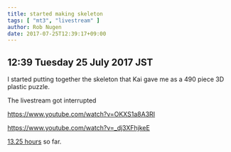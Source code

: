 ```yaml
---
title: started making skeleton
tags: [ "mt3", "livestream" ]
author: Rob Nugen
date: 2017-07-25T12:39:17+09:00
---
```


## 12:39 Tuesday 25 July 2017 JST

I started putting together the skeleton that Kai gave me as a 490
piece 3D plastic puzzle.

The livestream got interrupted

https://www.youtube.com/watch?v=OKXS1a8A3RI

https://www.youtube.com/watch?v=_dj3XFhjkeE

[13.25 hours](http://www.grun1.com/utils/timeCalc.html?t1=34:03&t2=57:27&t3=60:14&t4=71:50&t5=31:08&t6=78:05&t7=33:27&t8=62:46&t9=40:12&t10=94:51&t11=22:02&t12=2:41:39&t13=17:00&t14=28:17&mode=0&fs3=1&ft2=1&f3t1=1&f4t0=1&d=:&o1=1&fps=) so far.
